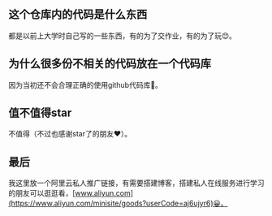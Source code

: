 ## 这个仓库内的代码是什么东西
都是以前上大学时自己写的一些东西，有的为了交作业，有的为了玩😊。

## 为什么很多份不相关的代码放在一个代码库
因为当初还不会合理正确的使用github代码库🙉。

## 值不值得star
不值得（不过也感谢star了的朋友❤️）。

## 最后
我这里放一个阿里云私人推广链接，有需要搭建博客，搭建私人在线服务进行学习的朋友可以逛逛看，[www.aliyun.com](https://www.aliyun.com/minisite/goods?userCode=aj6ujyr6)😀。
